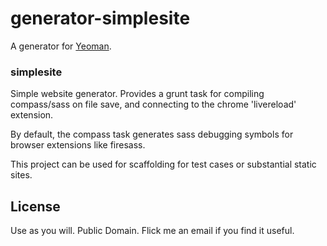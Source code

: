 # generator-simplesite

A generator for [Yeoman](http://yeoman.io).

### simplesite

Simple website generator. 
Provides a grunt task for compiling compass/sass on file save, and connecting to 
the chrome 'livereload' extension.

By default, the compass task generates sass debugging symbols for browser 
extensions like firesass.

This project can be used for scaffolding for test cases or substantial static 
sites.

## License

Use as you will. Public Domain. Flick me an email if you find it useful.

